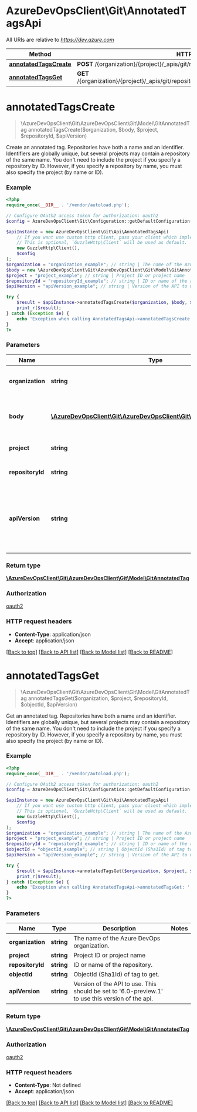 # AzureDevOpsClient\Git\AnnotatedTagsApi

All URIs are relative to *https://dev.azure.com*

Method | HTTP request | Description
------------- | ------------- | -------------
[**annotatedTagsCreate**](AnnotatedTagsApi.md#annotatedTagsCreate) | **POST** /{organization}/{project}/_apis/git/repositories/{repositoryId}/annotatedtags | 
[**annotatedTagsGet**](AnnotatedTagsApi.md#annotatedTagsGet) | **GET** /{organization}/{project}/_apis/git/repositories/{repositoryId}/annotatedtags/{objectId} | 


# **annotatedTagsCreate**
> \AzureDevOpsClient\Git\AzureDevOpsClient\Git\Model\GitAnnotatedTag annotatedTagsCreate($organization, $body, $project, $repositoryId, $apiVersion)



Create an annotated tag.  Repositories have both a name and an identifier. Identifiers are globally unique, but several projects may contain a repository of the same name. You don't need to include the project if you specify a repository by ID. However, if you specify a repository by name, you must also specify the project (by name or ID).

### Example
```php
<?php
require_once(__DIR__ . '/vendor/autoload.php');

// Configure OAuth2 access token for authorization: oauth2
$config = AzureDevOpsClient\Git\Configuration::getDefaultConfiguration()->setAccessToken('YOUR_ACCESS_TOKEN');

$apiInstance = new AzureDevOpsClient\Git\Api\AnnotatedTagsApi(
    // If you want use custom http client, pass your client which implements `GuzzleHttp\ClientInterface`.
    // This is optional, `GuzzleHttp\Client` will be used as default.
    new GuzzleHttp\Client(),
    $config
);
$organization = "organization_example"; // string | The name of the Azure DevOps organization.
$body = new \AzureDevOpsClient\Git\AzureDevOpsClient\Git\Model\GitAnnotatedTag(); // \AzureDevOpsClient\Git\AzureDevOpsClient\Git\Model\GitAnnotatedTag | Object containing details of tag to be created.
$project = "project_example"; // string | Project ID or project name
$repositoryId = "repositoryId_example"; // string | ID or name of the repository.
$apiVersion = "apiVersion_example"; // string | Version of the API to use.  This should be set to '6.0-preview.1' to use this version of the api.

try {
    $result = $apiInstance->annotatedTagsCreate($organization, $body, $project, $repositoryId, $apiVersion);
    print_r($result);
} catch (Exception $e) {
    echo 'Exception when calling AnnotatedTagsApi->annotatedTagsCreate: ', $e->getMessage(), PHP_EOL;
}
?>
```

### Parameters

Name | Type | Description  | Notes
------------- | ------------- | ------------- | -------------
 **organization** | **string**| The name of the Azure DevOps organization. |
 **body** | [**\AzureDevOpsClient\Git\AzureDevOpsClient\Git\Model\GitAnnotatedTag**](../Model/GitAnnotatedTag.md)| Object containing details of tag to be created. |
 **project** | **string**| Project ID or project name |
 **repositoryId** | **string**| ID or name of the repository. |
 **apiVersion** | **string**| Version of the API to use.  This should be set to &#39;6.0-preview.1&#39; to use this version of the api. |

### Return type

[**\AzureDevOpsClient\Git\AzureDevOpsClient\Git\Model\GitAnnotatedTag**](../Model/GitAnnotatedTag.md)

### Authorization

[oauth2](../../README.md#oauth2)

### HTTP request headers

 - **Content-Type**: application/json
 - **Accept**: application/json

[[Back to top]](#) [[Back to API list]](../../README.md#documentation-for-api-endpoints) [[Back to Model list]](../../README.md#documentation-for-models) [[Back to README]](../../README.md)

# **annotatedTagsGet**
> \AzureDevOpsClient\Git\AzureDevOpsClient\Git\Model\GitAnnotatedTag annotatedTagsGet($organization, $project, $repositoryId, $objectId, $apiVersion)



Get an annotated tag.  Repositories have both a name and an identifier. Identifiers are globally unique, but several projects may contain a repository of the same name. You don't need to include the project if you specify a repository by ID. However, if you specify a repository by name, you must also specify the project (by name or ID).

### Example
```php
<?php
require_once(__DIR__ . '/vendor/autoload.php');

// Configure OAuth2 access token for authorization: oauth2
$config = AzureDevOpsClient\Git\Configuration::getDefaultConfiguration()->setAccessToken('YOUR_ACCESS_TOKEN');

$apiInstance = new AzureDevOpsClient\Git\Api\AnnotatedTagsApi(
    // If you want use custom http client, pass your client which implements `GuzzleHttp\ClientInterface`.
    // This is optional, `GuzzleHttp\Client` will be used as default.
    new GuzzleHttp\Client(),
    $config
);
$organization = "organization_example"; // string | The name of the Azure DevOps organization.
$project = "project_example"; // string | Project ID or project name
$repositoryId = "repositoryId_example"; // string | ID or name of the repository.
$objectId = "objectId_example"; // string | ObjectId (Sha1Id) of tag to get.
$apiVersion = "apiVersion_example"; // string | Version of the API to use.  This should be set to '6.0-preview.1' to use this version of the api.

try {
    $result = $apiInstance->annotatedTagsGet($organization, $project, $repositoryId, $objectId, $apiVersion);
    print_r($result);
} catch (Exception $e) {
    echo 'Exception when calling AnnotatedTagsApi->annotatedTagsGet: ', $e->getMessage(), PHP_EOL;
}
?>
```

### Parameters

Name | Type | Description  | Notes
------------- | ------------- | ------------- | -------------
 **organization** | **string**| The name of the Azure DevOps organization. |
 **project** | **string**| Project ID or project name |
 **repositoryId** | **string**| ID or name of the repository. |
 **objectId** | **string**| ObjectId (Sha1Id) of tag to get. |
 **apiVersion** | **string**| Version of the API to use.  This should be set to &#39;6.0-preview.1&#39; to use this version of the api. |

### Return type

[**\AzureDevOpsClient\Git\AzureDevOpsClient\Git\Model\GitAnnotatedTag**](../Model/GitAnnotatedTag.md)

### Authorization

[oauth2](../../README.md#oauth2)

### HTTP request headers

 - **Content-Type**: Not defined
 - **Accept**: application/json

[[Back to top]](#) [[Back to API list]](../../README.md#documentation-for-api-endpoints) [[Back to Model list]](../../README.md#documentation-for-models) [[Back to README]](../../README.md)

